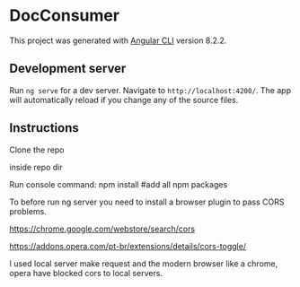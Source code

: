 # DocConsumer

This project was generated with [Angular CLI](https://github.com/angular/angular-cli) version 8.2.2.

## Development server

Run `ng serve` for a dev server. Navigate to `http://localhost:4200/`. The app will automatically reload if you change any of the source files.


## Instructions

Clone the repo

inside repo dir

Run console command:
npm install #add all npm packages

To before run ng server you need to install a browser plugin to pass CORS problems.

https://chrome.google.com/webstore/search/cors

https://addons.opera.com/pt-br/extensions/details/cors-toggle/

I used local server make request and the modern browser like a chrome, opera have blocked
cors to local servers.